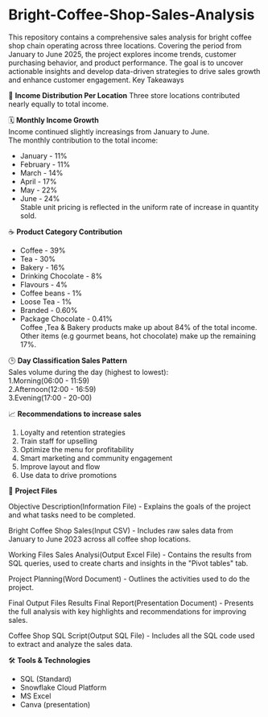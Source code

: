 # Bright-Coffee-Shop-Sales-Analysis
This repository contains a comprehensive sales analysis for bright coffee shop chain operating across three locations. Covering the period from January to June 2025, the project explores income trends, customer purchasing behavior, and product performance. The goal is to uncover actionable insights and develop data-driven strategies to drive sales growth and enhance customer engagement.
Key Takeaways

📍 **Income Distribution Per Location**
 Three store locations contributed nearly equally to total income.

🗓️ **Monthly Income Growth** <br>
Income continued slightly increasings from January to June.<br>
The monthly contribution to the total income:
- January - 11%
- February - 11%
- March - 14%
- April - 17%
- May - 22%
- June - 24% <br>
Stable unit pricing is reflected in the uniform rate of increase in quantity sold.

☕ **Product Category Contribution**  
- Coffee - 39%
- Tea - 30%
- Bakery - 16%
- Drinking Chocolate - 8%
- Flavours - 4%
- Coffee beans - 1%
- Loose Tea - 1%
- Branded - 0.60%
- Package Chocolate - 0.41%<br>
Coffee ,Tea & Bakery products make up about 84% of the total income.<br>
Other items (e.g gourmet beans, hot chocolate) make up the remaining 17%.

🕒 **Day Classification Sales Pattern**<br>
Sales volume during the day (highest to lowest):<br>
1.Morning(06:00 - 11:59)<br>
2.Afternoon(12:00 - 16:59)<br>
3.Evening(17:00 - 20-00)

📈 **Recommendations to increase sales**
 1. Loyalty and retention strategies
 2. Train staff for upselling
 3. Optimize the menu for profitability
 4. Smart marketing and community engagement
 5. Improve layout and flow
 6. Use data to drive promotions

📂 **Project Files**

 Objective Description(Information File) -
    Explains the goals of the project and what tasks need to be completed.
    
 Bright Coffee Shop Sales(Input CSV) -
    Includes raw sales data from January to June 2023 across all coffee shop locations.

 Working Files
 Sales Analysi(Output Excel File) -
      Contains the results from SQL queries, used to create charts and insights in the "Pivot tables" tab.
      
 Project Planning(Word Document) -
    Outlines the activities used to do the project.

 Final Output Files
 Results Final Report(Presentation Document) -
    Presents the full analysis with key highlights and recommendations for improving sales.
    
 Coffee Shop SQL Script(Output SQL File) -
    Includes all the SQL code used to extract and analyze the sales data.

🛠️ **Tools & Technologies**
- SQL (Standard)
- Snowflake Cloud Platform
- MS Excel
- Canva (presentation)
